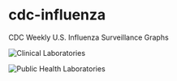 # cdc-influenza
CDC Weekly U.S. Influenza Surveillance Graphs

![Clinical Laboratories](https://www.cdc.gov/flu/weekly/WeeklyArchives2023-2024/images/WHONPHL41_small.gif?raw=true)

![Public Health Laboratories](https://www.cdc.gov/flu/weekly/weeklyarchives2023-2024/images/WHOPHL41_small.gif?raw=true)
        